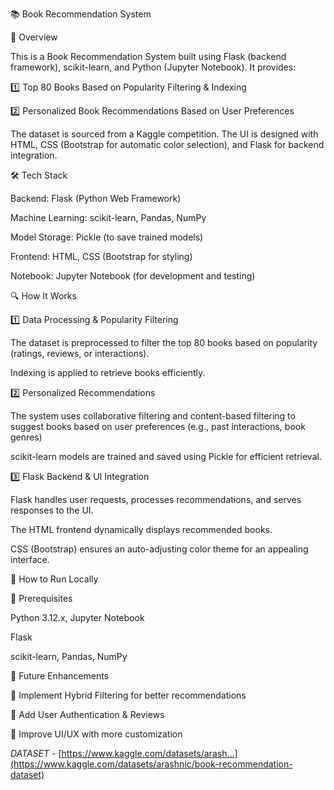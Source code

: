 📚 Book Recommendation System 

🚀 Overview

This is a Book Recommendation System built using Flask (backend framework), scikit-learn, and Python (Jupyter Notebook). It provides:

1️⃣ Top 80 Books Based on Popularity Filtering & Indexing

2️⃣ Personalized Book Recommendations Based on User Preferences

The dataset is sourced from a Kaggle competition. The UI is designed with HTML, CSS (Bootstrap for automatic color selection), and Flask for backend integration.

🛠️ Tech Stack

Backend: Flask (Python Web Framework)

Machine Learning: scikit-learn, Pandas, NumPy

Model Storage: Pickle (to save trained models)

Frontend: HTML, CSS (Bootstrap for styling)

Notebook: Jupyter Notebook (for development and testing)

🔍 How It Works

1️⃣ Data Processing & Popularity Filtering

The dataset is preprocessed to filter the top 80 books based on popularity (ratings, reviews, or interactions).

Indexing is applied to retrieve books efficiently.

2️⃣ Personalized Recommendations

The system uses collaborative filtering and content-based filtering to suggest books based on user preferences (e.g., past interactions, book genres)

scikit-learn models are trained and saved using Pickle for efficient retrieval.

3️⃣ Flask Backend & UI Integration

Flask handles user requests, processes recommendations, and serves responses to the UI.

The HTML frontend dynamically displays recommended books.

CSS (Bootstrap) ensures an auto-adjusting color theme for an appealing interface.

🎯 How to Run Locally

🔹 Prerequisites

Python 3.12.x, Jupyter Notebook

Flask

scikit-learn, Pandas, NumPy

📌 Future Enhancements

🔹 Implement Hybrid Filtering for better recommendations

🔹 Add User Authentication & Reviews

🔹 Improve UI/UX with more customization


*DATASET* - [https://www.kaggle.com/datasets/arash...](https://www.kaggle.com/datasets/arashnic/book-recommendation-dataset)
